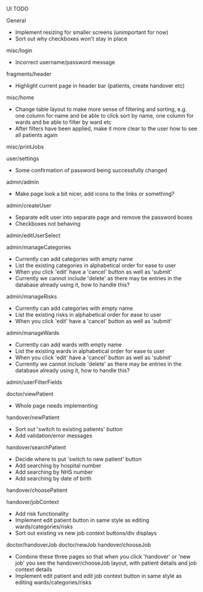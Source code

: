 UI TODO

General
- Implement resizing for smaller screens (unimportant for now)
- Sort out why checkboxes won't stay in place

misc/login
- Incorrect username/password message

fragments/header
- Highlight current page in header bar (patients, create handover etc)

misc/home
- Change table layout to make more sense of filtering and sorting, e.g. one column for name and be able to click sort by name, one column for wards and be able to filter by ward etc
- After filters have been applied, make it more clear to the user how to see all patients again

misc/printJobs

user/settings
- Some confirmation of password being successfully changed

admin/admin
- Make page look a bit nicer, add icons to the links or something?

admin/createUser
- Separate edit user into separate page and remove the password boxes
- Checkboxes not behaving

admin/editUserSelect

admin/manageCategories
- Currently can add categories with empty name
- List the existing categories in alphabetical order for ease to user
- When you click 'edit' have a 'cancel' button as well as 'submit'
- Currently we cannot include 'delete' as there may be entries in the database already using it, how to handle this?

admin/manageRisks
- Currently can add categories with empty name
- List the existing risks in alphabetical order for ease to user
- When you click 'edit' have a 'cancel' button as well as 'submit'

admin/manageWards
- Currently can add wards with empty name
- List the existing wards in alphabetical order for ease to user
- When you click 'edit' have a 'cancel' button as well as 'submit'
- Currently we cannot include 'delete' as there may be entries in the database already using it, how to handle this?

admin/userFilterFields

doctor/viewPatient
- Whole page needs implementing

handover/newPatient
- Sort out 'switch to existing patients' button
- Add validation/error messages

handover/searchPatient
- Decide where to put 'switch to new patient' button
- Add searching by hospital number
- Add searching by NHS number
- Add searching by date of birth

handover/choosePatient

handover/jobContext
- Add risk functionality
- Implement edit patient button in same style as editing wards/categories/risks
- Sort out existing vs new job context buttons/div displays

doctor/handoverJob
doctor/newJob
handover/chooseJob
- Combine these three pages so that when you click 'handover' or 'new job' you see the handover/chooseJob layout, with patient details and job context details
- Implement edit patient and edit job context button in same style as editing wards/categories/risks
